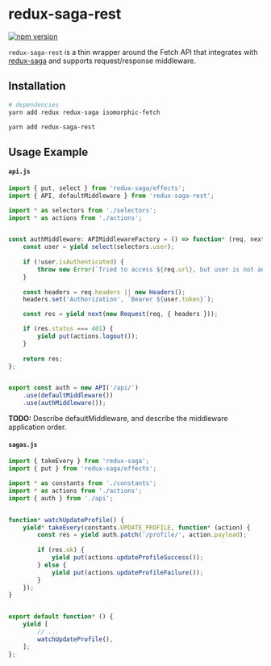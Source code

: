 # redux-saga-rest

[![npm version](https://img.shields.io/npm/v/redux-saga-rest.svg?style=flat-square)](https://www.npmjs.com/package/redux-saga-rest)

`redux-saga-rest` is a thin wrapper around the Fetch API that integrates with [redux-saga](https://github.com/yelouafi/redux-saga) and supports request/response middleware.

## Installation

```sh
# dependencies
yarn add redux redux-saga isomorphic-fetch

yarn add redux-saga-rest
```

## Usage Example

#### `api.js`

```javascript
import { put, select } from 'redux-saga/effects';
import { API, defaultMiddleware } from 'redux-saga-rest';

import * as selectors from './selectors';
import * as actions from './actions';


const authMiddleware: APIMiddlewareFactory = () => function* (req, next) {
    const user = yield select(selectors.user);
    
    if (!user.isAuthenticated) {
        throw new Error(`Tried to access ${req.url}, but user is not authenticated.`);
    }
    
    const headers = req.headers || new Headers();
    headers.set('Authorization', `Bearer ${user.token}`);

    const res = yield next(new Request(req, { headers }));

    if (res.status === 401) {
        yield put(actions.logout());
    }
    
    return res;
};


export const auth = new API('/api/')
    .use(defaultMiddleware())
    .use(authMiddleware());
```

**TODO:** Describe defaultMiddleware, and describe the middleware application order.

#### `sagas.js`

```javascript
import { takeEvery } from 'redux-saga';
import { put } from 'redux-saga/effects';

import * as constants from './constants';
import * as actions from './actions';
import { auth } from './api';


function* watchUpdateProfile() {
    yield* takeEvery(constants.UPDATE_PROFILE, function* (action) {
        const res = yield auth.patch('/profile/', action.payload);
        
        if (res.ok) {
            yield put(actions.updateProfileSuccess());
        } else {
            yield put(actions.updateProfileFailure());
        }
    });
}


export default function* () {
    yield [
        // ...
        watchUpdateProfile(),
    ];
};
```
